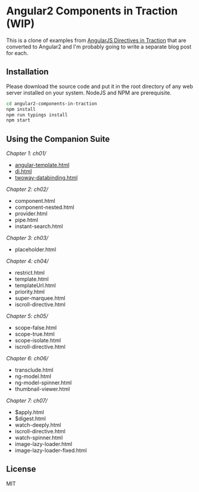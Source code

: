 Angular2 Components in Traction (WIP)
=========

This is a clone of examples from [AngularJS Directives in Traction](https://github.com/codef0rmer/angular-directives-in-traction) that are converted to Angular2 and I'm probably going to write a separate blog post for each.

Installation
--------------
Please download the source code and put it in the root directory of any web server installed on your system. NodeJS and NPM are prerequisite.

```sh
cd angular2-components-in-traction
npm install
npm run typings install
npm start
```

Using the Companion Suite
-------------------------
*Chapter 1: ch01/*
 * [angular-template.html](https://amitgharat.wordpress.com/2016/01/08/angular2-the-first-time/)
 * [di.html](https://amitgharat.wordpress.com/2016/02/14/angular2-dependency-injection/)
 * [twoway-databinding.html](https://amitgharat.wordpress.com/2016/06/19/angular2-data-binding/)

*Chapter 2: ch02/*
 * component.html
 * component-nested.html
 * provider.html
 * pipe.html
 * instant-search.html

*Chapter 3: ch03/*
 * placeholder.html

*Chapter 4: ch04/*
 * restrict.html
 * template.html
 * templateUrl.html
 * priority.html
 * super-marquee.html
 * iscroll-directive.html

*Chapter 5: ch05/*
 * scope-false.html
 * scope-true.html
 * scope-isolate.html
 * iscroll-directive.html

*Chapter 6: ch06/*
 * transclude.html
 * ng-model.html
 * ng-model-spinner.html
 * thumbnail-viewer.html

*Chapter 7: ch07/*
 * $apply.html
 * $digest.html
 * watch-deeply.html
 * iscroll-directive.html
 * watch-spinner.html
 * image-lazy-loader.html
 * image-lazy-loader-fixed.html

License
----

MIT